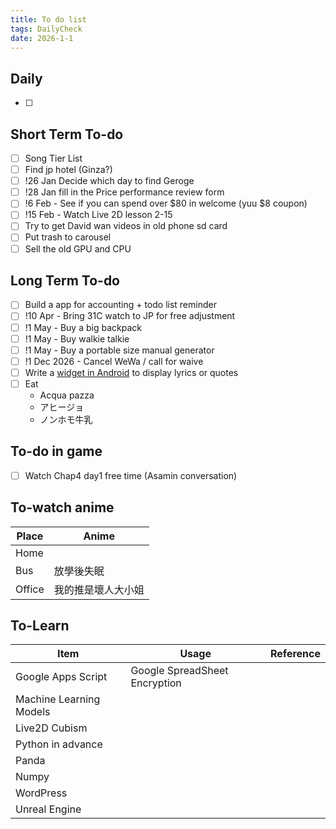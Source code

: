 ```yaml
---
title: To do list
tags: DailyCheck
date: 2026-1-1
---
```


## Daily
- [ ] 
## Short Term To-do
- [ ] Song Tier List
- [ ] Find jp hotel (Ginza?)
- [ ] !26 Jan Decide which day to find Geroge
- [ ] !28 Jan fill in the Price performance review form
- [ ] !6 Feb - See if you can spend over $80 in welcome (yuu $8 coupon)
- [ ] !15 Feb - Watch Live 2D lesson 2-15
- [ ] Try to get David wan videos in old phone sd card
- [ ] Put trash to carousel
- [ ] Sell the old GPU and CPU
## Long Term To-do
- [ ] Build a app for accounting + todo list reminder
- [ ] !10 Apr - Bring 31C watch to JP for free adjustment
- [ ] !1 May - Buy a big backpack
- [ ] !1 May - Buy walkie talkie
- [ ] !1 May - Buy a portable size manual generator
- [ ] !1 Dec 2026 - Cancel WeWa / call for waive
- [ ] Write a [widget in Android](https://dev.to/rushitjivani/react-native-ultimate-guide-to-create-a-home-screen-widget-for-ios-and-android-1h9g) to display lyrics or quotes
- [ ] Eat 
	-  Acqua pazza
	- アヒージョ
	- ノンホモ牛乳


## To-do in game
- [ ] Watch Chap4 day1 free time (Asamin conversation)
## To-watch anime

| Place  | Anime     |
| ------ | --------- |
| Home   |           |
| Bus    | 放學後失眠     |
| Office | 我的推是壞人大小姐 |
## To-Learn

| Item                    | Usage                         | Reference |
| ----------------------- | ----------------------------- | --------- |
| Google Apps Script      | Google SpreadSheet Encryption |           |
| Machine Learning Models |                               |           |
| Live2D Cubism           |                               |           |
| Python in advance       |                               |           |
| Panda                   |                               |           |
| Numpy                   |                               |           |
| WordPress               |                               |           |
| Unreal Engine           |                               |           |
